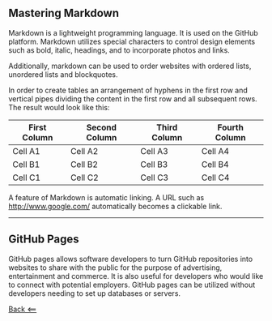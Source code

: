 ## Mastering Markdown

Markdown is a lightweight programming language.  It is used on the GitHub platform.  Markdown utilizes special characters to control design elements such as bold, italic, headings, and to incorporate photos and links.

Additionally, markdown can be used to order websites with ordered lists, unordered lists and blockquotes.

In order to create tables an arrangement of hyphens in the first row and vertical pipes dividing the content in the first row and all subsequent rows.  The result would look like this:

First Column | Second Column | Third Column | Fourth Column
------------ | ------------- | ------------ | -------------
Cell A1      | Cell A2       | Cell A3      | Cell A4
Cell B1      | Cell B2       | Cell B3      | Cell B4
Cell C1      | Cell C2       | Cell C3      | Cell C4

A feature of Markdown is automatic linking.  A URL such as http://www.google.com/ automatically becomes a clickable link.

---

## GitHub Pages

GitHub pages allows software developers to turn GitHub repositories into websites to share with the public for the purpose of advertising, entertainment and commerce.  It is also useful for developers who would like to connect with potential employers.  GitHub pages can be utilized without developers needing to set up databases or servers.

[Back <==](reading-notes.md)
